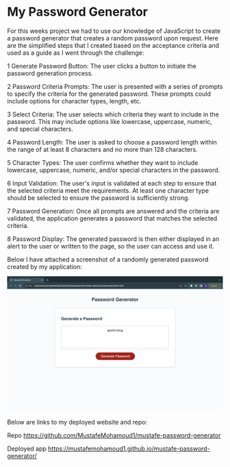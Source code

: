 # My Password Generator
For this weeks project we had to use our knowledge of JavaScript to create a password generator that creates a random password upon request. Here are the simplified steps that I created based on the acceptance criteria and used as a guide as I went through the challenge:

1   Generate Password Button: The user clicks a button to initiate the password generation process.

2   Password Criteria Prompts: The user is presented with a series of prompts to specify the criteria for the generated password. These prompts could include options for character types, length, etc.

3   Select Criteria: The user selects which criteria they want to include in the password. This may include options like lowercase, uppercase, numeric, and special characters.

4   Password Length: The user is asked to choose a password length within the range of at least 8 characters and no more than 128 characters.

5   Character Types: The user confirms whether they want to include lowercase, uppercase, numeric, and/or special characters in the password.

6   Input Validation: The user's input is validated at each step to ensure that the selected criteria meet the requirements. At least one character type should be selected to ensure the password is sufficiently strong.

7   Password Generation: Once all prompts are answered and the criteria are validated, the application generates a password that matches the selected criteria.

8   Password Display: The generated password is then either displayed in an alert to the user or written to the page, so the user can access and use it.

Below I have attached a screenshot of a randomly generated password created by my application:

![Screenshot of randomly generated password](assets/images/Screenshot%202023-10-19%20at%2022.52.10.png)

Below are links to my deployed website and repo:

Repo
https://github.com/MustafeMohamoud1/mustafe-password-generator

Deployed app
https://mustafemohamoud1.github.io/mustafe-password-generator/